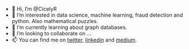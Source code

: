 - 👋 Hi, I’m @CicelyR
- 👀 I’m interested in data science, machine learning, fraud detection and python. Also mathematical puzzles.
- 🌱 I’m currently learning about graph databases.
- 💞️ I’m looking to collaborate on ...
- 📫 You can find me on [twitter](https://twitter.com/cicely67483202), [linkedin](https://www.linkedin.com/in/cicely-robinson-87893282/) and [medium](https://medium.com/@robinsoncicely).

<!---
CicelyR/CicelyR is a ✨ special ✨ repository because its `README.md` (this file) appears on your GitHub profile.
You can click the Preview link to take a look at your changes.
--->
